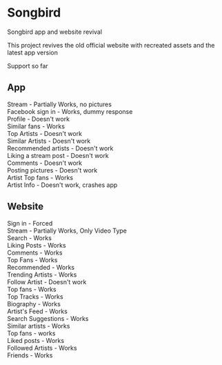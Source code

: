 # Songbird
Songbird app and website revival

This project revives the old official website with recreated assets and the latest app version

Support so far

App
-
Stream - Partially Works, no pictures  
Facebook sign in - Works, dummy response  
Profile - Doesn't work  
Similar fans - Works  
Top Artists - Doesn't work  
Similar Artists - Doesn't work  
Recommended artists - Doesn't work  
Liking a stream post - Doesn't work  
Comments - Doesn't work  
Posting pictures - Doesn't work  
Artist Top fans - Works  
Artist Info - Doesn't work, crashes app  

Website
-
Sign in - Forced  
Stream - Partially Works, Only Video Type  
Search - Works  
Liking Posts - Works  
Comments - Works  
Top Fans - Works  
Recommended - Works  
Trending Artists - Works  
Follow Artist - Doesn't work  
Top fans - Works  
Top Tracks - Works  
Biography - Works  
Artist's Feed - Works  
Search Suggestions - Works  
Similar artists - Works  
Top fans - works  
Liked posts - Works  
Followed Artists - Works  
Friends - Works  


